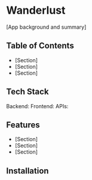 # **Wanderlust**
[App background and summary]

## **Table of Contents**
* [Section]
* [Section]
* [Section]

## **Tech Stack**
Backend: 
Frontend:
APIs:

## **Features**
* [Section]
* [Section]
* [Section]

## **Installation**


